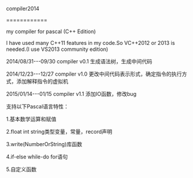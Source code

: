 compiler2014

============

my compiler for pascal (C++ Edition)

I have used many C++11 features in my code.So VC++2012 or 2013 is needed.(I use VS2013 community edition)


2014/08/31---09/30   compiler v0.1 生成语法树，生成中间代码

2014/12/23---12/27   compiler v1.0 更改中间代码表示形式，确定指令的执行方式，添加解释指令的虚拟机

2015/01/14---01/15   compiler v1.1 添加IO函数，修改bug


支持以下Pascal语言特性：

1.基本数学运算和赋值

2.float int string类型变量，常量，record声明

3.write(NumberOrString)库函数

4.if-else while-do for语句

5.自定义函数
